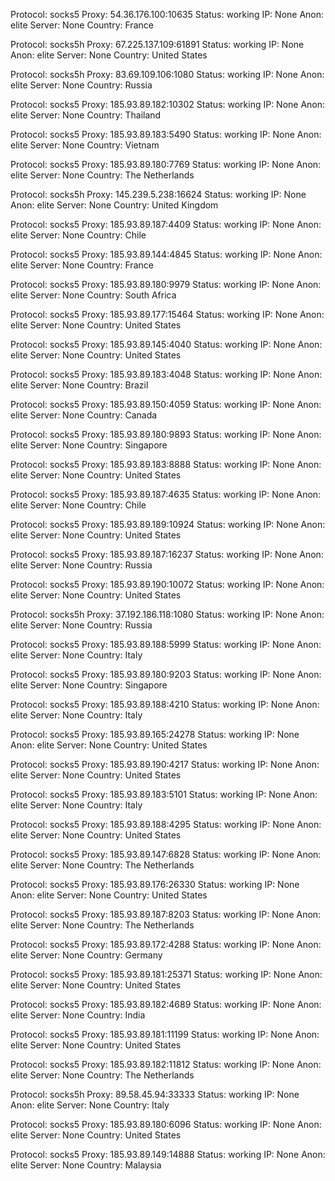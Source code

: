 Protocol: socks5
Proxy: 54.36.176.100:10635
Status: working
IP: None
Anon: elite
Server: None
Country: France

Protocol: socks5h
Proxy: 67.225.137.109:61891
Status: working
IP: None
Anon: elite
Server: None
Country: United States

Protocol: socks5h
Proxy: 83.69.109.106:1080
Status: working
IP: None
Anon: elite
Server: None
Country: Russia

Protocol: socks5
Proxy: 185.93.89.182:10302
Status: working
IP: None
Anon: elite
Server: None
Country: Thailand

Protocol: socks5
Proxy: 185.93.89.183:5490
Status: working
IP: None
Anon: elite
Server: None
Country: Vietnam

Protocol: socks5
Proxy: 185.93.89.180:7769
Status: working
IP: None
Anon: elite
Server: None
Country: The Netherlands

Protocol: socks5h
Proxy: 145.239.5.238:16624
Status: working
IP: None
Anon: elite
Server: None
Country: United Kingdom

Protocol: socks5
Proxy: 185.93.89.187:4409
Status: working
IP: None
Anon: elite
Server: None
Country: Chile

Protocol: socks5
Proxy: 185.93.89.144:4845
Status: working
IP: None
Anon: elite
Server: None
Country: France

Protocol: socks5
Proxy: 185.93.89.180:9979
Status: working
IP: None
Anon: elite
Server: None
Country: South Africa

Protocol: socks5
Proxy: 185.93.89.177:15464
Status: working
IP: None
Anon: elite
Server: None
Country: United States

Protocol: socks5
Proxy: 185.93.89.145:4040
Status: working
IP: None
Anon: elite
Server: None
Country: United States

Protocol: socks5
Proxy: 185.93.89.183:4048
Status: working
IP: None
Anon: elite
Server: None
Country: Brazil

Protocol: socks5
Proxy: 185.93.89.150:4059
Status: working
IP: None
Anon: elite
Server: None
Country: Canada

Protocol: socks5
Proxy: 185.93.89.180:9893
Status: working
IP: None
Anon: elite
Server: None
Country: Singapore

Protocol: socks5
Proxy: 185.93.89.183:8888
Status: working
IP: None
Anon: elite
Server: None
Country: United States

Protocol: socks5
Proxy: 185.93.89.187:4635
Status: working
IP: None
Anon: elite
Server: None
Country: Chile

Protocol: socks5
Proxy: 185.93.89.189:10924
Status: working
IP: None
Anon: elite
Server: None
Country: United States

Protocol: socks5
Proxy: 185.93.89.187:16237
Status: working
IP: None
Anon: elite
Server: None
Country: Russia

Protocol: socks5
Proxy: 185.93.89.190:10072
Status: working
IP: None
Anon: elite
Server: None
Country: United States

Protocol: socks5h
Proxy: 37.192.186.118:1080
Status: working
IP: None
Anon: elite
Server: None
Country: Russia

Protocol: socks5
Proxy: 185.93.89.188:5999
Status: working
IP: None
Anon: elite
Server: None
Country: Italy

Protocol: socks5
Proxy: 185.93.89.180:9203
Status: working
IP: None
Anon: elite
Server: None
Country: Singapore

Protocol: socks5
Proxy: 185.93.89.188:4210
Status: working
IP: None
Anon: elite
Server: None
Country: Italy

Protocol: socks5
Proxy: 185.93.89.165:24278
Status: working
IP: None
Anon: elite
Server: None
Country: United States

Protocol: socks5
Proxy: 185.93.89.190:4217
Status: working
IP: None
Anon: elite
Server: None
Country: United States

Protocol: socks5
Proxy: 185.93.89.183:5101
Status: working
IP: None
Anon: elite
Server: None
Country: Italy

Protocol: socks5
Proxy: 185.93.89.188:4295
Status: working
IP: None
Anon: elite
Server: None
Country: United States

Protocol: socks5
Proxy: 185.93.89.147:6828
Status: working
IP: None
Anon: elite
Server: None
Country: The Netherlands

Protocol: socks5
Proxy: 185.93.89.176:26330
Status: working
IP: None
Anon: elite
Server: None
Country: United States

Protocol: socks5
Proxy: 185.93.89.187:8203
Status: working
IP: None
Anon: elite
Server: None
Country: The Netherlands

Protocol: socks5
Proxy: 185.93.89.172:4288
Status: working
IP: None
Anon: elite
Server: None
Country: Germany

Protocol: socks5
Proxy: 185.93.89.181:25371
Status: working
IP: None
Anon: elite
Server: None
Country: United States

Protocol: socks5
Proxy: 185.93.89.182:4689
Status: working
IP: None
Anon: elite
Server: None
Country: India

Protocol: socks5
Proxy: 185.93.89.181:11199
Status: working
IP: None
Anon: elite
Server: None
Country: United States

Protocol: socks5
Proxy: 185.93.89.182:11812
Status: working
IP: None
Anon: elite
Server: None
Country: The Netherlands

Protocol: socks5h
Proxy: 89.58.45.94:33333
Status: working
IP: None
Anon: elite
Server: None
Country: Italy

Protocol: socks5
Proxy: 185.93.89.180:6096
Status: working
IP: None
Anon: elite
Server: None
Country: United States

Protocol: socks5
Proxy: 185.93.89.149:14888
Status: working
IP: None
Anon: elite
Server: None
Country: Malaysia

